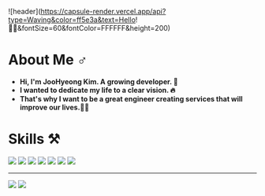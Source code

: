![header](https://capsule-render.vercel.app/api?type=Waving&color=ff5e3a&text=Hello! 🙋‍♂️&fontSize=60&fontColor=FFFFFF&height=200)


# **About Me**  ♂
- **Hi, I'm JooHyeong Kim. A growing developer. 🧗** <br/>
- **I wanted to dedicate my life to a clear vision. 🔥** <br/>
- **That's why I want to be a great engineer creating services that will improve our lives.👨‍💻**

# **Skills ⚒**
![](https://img.shields.io/badge/-Java-orange)
![](https://img.shields.io/badge/-SpringMVC-green)
![](https://img.shields.io/badge/-SpringBoot-brightgreen)
![](https://img.shields.io/badge/-JPA-blueviolet)
![](https://img.shields.io/badge/-SpringDataJpa-yellowgreen)
![](https://img.shields.io/badge/-Querydsl-blue)
![](https://img.shields.io/badge/-Git-%23000000)


<!-- - Junit, Mockito
- Gradle
- IntelliJ, Visual Studio Code
- Git -->


***
![](http://img.shields.io/badge/-Velog-20C997?style=flat(Velog)&logo=Velog&link=https://velog.io/@urtimeislimited)
![](https://img.shields.io/github/followers/Learrrn?style=social)



